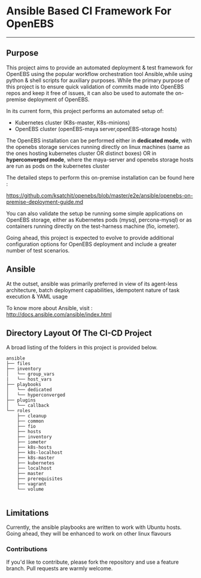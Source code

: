 # Ansible Based CI Framework For OpenEBS
----------------------------------------

## Purpose

This project aims to provide an automated deployment & test framework for OpenEBS using the popular workflow
orchestration tool Ansible,while using python & shell scripts for auxiliary purposes. While the primary 
purpose of this project is to ensure quick validation of commits made into OpenEBS repos and keep it free of issues,
it can also be used to automate the on-premise deployment of OpenEBS. 

In its current form, this project performs an automated setup of:

- Kubernetes cluster (K8s-master, K8s-minions)
- OpenEBS cluster (openEBS-maya server,openEBS-storage hosts)

The OpenEBS installation can be performed either in __dedicated mode__, with the openebs storage services
running directly on linux machines (same as the ones hosting kubernetes cluster OR distinct boxes) OR
in __hyperconverged mode__, where the maya-server and openebs storage hosts are run as pods on the kubernetes
cluster

The detailed steps to perform this on-premise installation can be found here : 

https://github.com/ksatchit/openebs/blob/master/e2e/ansible/openebs-on-premise-deployment-guide.md

You can also validate the setup be running some simple applications on OpenEBS storage, either as Kubernetes pods 
(mysql, percona-mysql) or as containers running directly on the test-harness machine (fio, iometer).

Going ahead, this project is expected to evolve to provide additional configuration options for OpenEBS deployment 
and include a greater number of test scenarios.

## Ansible

At the outset, ansible was primarily preferred in view of its agent-less architecture, batch 
deployment capabilities, idempotent nature of task execution & YAML usage

To know more about Ansible, visit : http://docs.ansible.com/ansible/index.html

## Directory Layout Of The CI-CD Project

A broad listing of the folders in this project is provided below. 

```
ansible
├── files
├── inventory
│   └── group_vars
|   └── host_vars
├── playbooks
│   └── dedicated
│   └── hyperconverged
├── plugins
│   └── callback
└── roles
    ├── cleanup
    ├── common
    ├── fio
    ├── hosts
    ├── inventory
    ├── iometer
    ├── k8s-hosts
    ├── k8s-localhost
    ├── k8s-master
    ├── kubernetes
    ├── localhost
    ├── master
    ├── prerequisites
    ├── vagrant
    └── volume
  
```
## Limitations

Currently, the ansible playbooks are written to work with Ubuntu hosts. Going ahead, they will be enhanced to work on 
other linux flavours 

### Contributions

If you'd like to contribute, please fork the repository and use a feature branch. Pull requests are warmly welcome.













